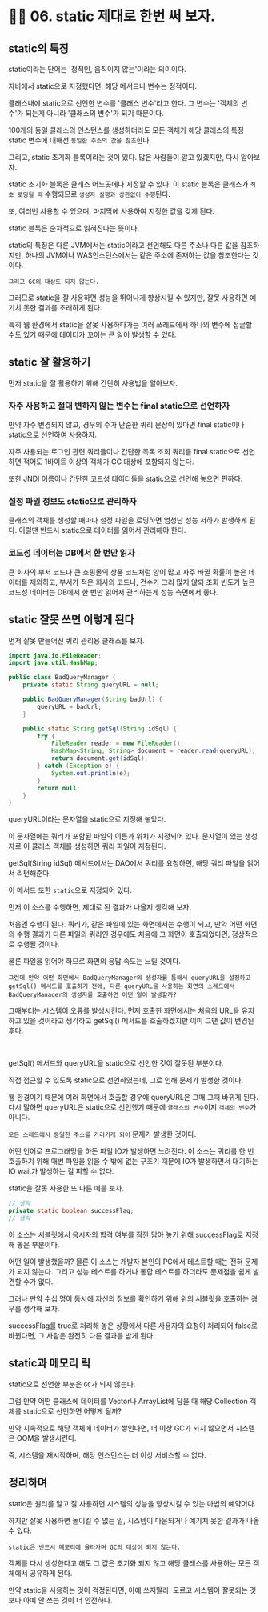 # ✍🏻 06. static 제대로 한번 써 보자.

## static의 특징
static이라는 단어는 '정적인, 움직이지 않는'이라는 의미이다.

자바에서 static으로 지정했다면, 해당 메서드나 변수는 정적이다.

클래스내에 static으로 선언한 변수를 '클래스 변수'라고 한다. 그 변수는 '객체의 변수'가 되는게 아니라 '클래스의 변수'가 되기 때문이다.

100개의 동일 클래스의 인스턴스를 생성하더라도 모든 객체가 해당 클래스의 특정 static 변수에 대해선 `동일한 주소의 값을 참조`한다.

그리고, static 초기화 블록이라는 것이 있다. 많은 사람들이 알고 있겠지만, 다시 알아보자.

static 초기화 블록은 클래스 어느곳에나 지정할 수 있다. 이 static 블록은 클래스가 `최초 로딩될 때` 수행되므로 `생성자 실행과 상관없이 수행`된다.

또, 여러번 사용할 수 있으며, 마지막에 사용하여 지정한 값을 갖게 된다.

static 블록은 순차적으로 읽혀진다는 뜻이다.

static의 특징은 다른 JVM에서는 static이라고 선언해도 다른 주소나 다른 값을 참조하지만, 하나의 JVM이나 WAS인스턴스에서는 같은 주소에 존재하는 값을 참조한다는 것이다.

`그리고 GC의 대상도 되지 않는다.`

그러므로 static을 잘 사용하면 성능을 뛰어나게 향상시킬 수 있지만, 잘못 사용하면 예기치 못한 결과를 초래하게 된다.

특히 웹 환경에서 static을 잘못 사용하다가는 여러 쓰레드에서 하나의 변수에 접글할 수도 있기 때문에 데이터가 꼬이는 큰 일이 발생할 수 있다.

## static 잘 활용하기
먼저 static을 잘 활용하기 위해 간단히 사용법을 알아보자.

### 자주 사용하고 절대 변하지 않는 변수는 final static으로 선언하자
만약 자주 변경되지 않고, 경우의 수가 단순한 쿼리 문장이 있다면 final static이나  static으로 선언하여 사용하자.

자주 사용되는 로그인 관련 쿼리들이나 간단한 목록 조회 쿼리를 final static으로 선언하면 적어도 1바이트 이상의 객체가 GC 대상에 포함되지 않는다.

또한 JNDI 이름이나 간단한 코드성 데이터들을 static으로 선언해 놓으면 편하다.

### 설정 파일 정보도 static으로 관리하자
클래스의 객체를 생성할 때마다 설정 파일을 로딩하면 엄청난 성능 저하가 발생하게 된다. 이럴땐 반드시 static으로 데이터를 읽어서 관리해야 한다.

### 코드성 데이터는 DB에서 한 번만 읽자
큰 회사의 부서 코드나 큰 쇼핑몰의 상품 코드처럼 양이 많고 자주 바뀔 확률이 높은 데이터를 제외하고, 부서가 적은 회사의 코드나, 건수가 그리 많지 않되 조회 빈도가 높은 코드성 데이터는 DB에서 한 번만 읽어서 관리하는게 성능 측면에서 좋다.

## static 잘못 쓰면 이렇게 된다
먼저 잘못 만들어진 쿼리 관리용 클래스를 보자.

```java
import java.io.FileReader;
import java.util.HashMap;

public class BadQueryManager {
    private static String queryURL = null;

    public BadQueryManager(String badUrl) {
        queryURL = badUrl;
    }

    public static String getSql(String idSql) {
        try {
            FileReader reader = new FileReader();
            HashMap<String, String> document = reader.read(queryURL);
            return document.get(idSql);
        } catch (Exception e) {
            System.out.println(e);
        }
        return null;
    }
}
```

queryURL이라는 문자열을 static으로 지정해 놓았다.

이 문자열에는 쿼리가 포함된 파일의 이름과 위치가 지정되어 있다. 문자열이 있는 생성자로 이 클래스 객체를 생성하면 쿼리 파일이 지정된다.

getSql(String idSql) 메서드에서는 DAO에서 쿼리를 요청하면, 해당 쿼리 파일을 읽어서 리턴해준다.

이 메서드 또한 `static`으로 지정되어 있다.

먼저 이 소스를 수행하면, 제대로 된 결과가 나올지 생각해 보자.

처음엔 수행이 된다. 쿼리가, 같은 파일에 있는 화면에서는 수행이 되고, 만약 어떤 화면의 수행 결과가 다른 파일의 쿼리인 경우에도 처음에 그 화면이 호출되었다면, 정상적으로 수행될 것이다.

물론 파일을 읽어야 하므로 화면의 응답 속도는 느릴 것이다.

`그런데 만약 어떤 화면에서 BadQueryManager의 생성자를 통해서 queryURL을 설정하고 getSql() 메서드를 호출하기 전에, 다른 queryURL을 사용하는 화면의 스레드에서 BadQueryManager의 생성자를 호출하면 어떤 일이 발생할까?`

그때부터는 시스템이 오류를 발생시킨다. 먼저 호출한 화면에서는 처음의 URL을 유지하고 있을 것이라고 생각하고 getSql() 메서드를 호출하겠지만 이미 그땐 값이 변경된 후다.

<br>

getSql() 메서드와 queryURL을 static으로 선언한 것이 잘못된 부분이다. 

직접 접근할 수 있도록 static으로 선언하였는데, 그로 인해 문제가 발생한 것이다.

웹 환경이기 때문에 여러 화면에서 호출할 경우에 queryURL은 그때 그때 바뀌게 된다. 다시 말하면 queryURL은 static으로 선언했기 때문에 `클래스의 변수`이지 `객체의 변수`가 아니다.

`모든 스레드에서 동일한 주소를 가리키게 되어` 문제가 발생한 것이다.

어떤 언어로 프로그래밍을 하든 파일 IO가 발생하면 느려진다. 이 소스는 쿼리를 한 번 호출하기 위해 매번 파일을 읽을 수 밖에 없는 구조기 때문에 IO가 발생하면서 대기하는 IO wait가 발생하는 걸 피할 수 없다.

static을 잘못 사용한 또 다른 예를 보자.

```java
// 생략
private static boolean successFlag;
// 생략
```

이 소스는 서블릿에서 응시자의 합격 여부를 잠깐 담아 놓기 위해 successFlag로 지정해 놓은 부분이다.

어떤 일이 발생했을까? 물론 이 소스는 개발자 본인의 PC에서 테스트할 때는 전혀 문제가 되지 않는다. 그리고 성능 테스트를 하거나 통합 테스트를 하더라도 문제점을 쉽게 발견할 수가 없다.

그러나 만약 수십 명이 동시에 자신의 정보를 확인하기 위해 위의 서블릿을 호출하는 경우를 생각해 보자.

successFlag를 true로 처리해 놓은 상황에서 다른 사용자의 요청이 처리되어 false로 바뀐다면, 그 사람은 완전히 다른 결과를 받게 된다.

## static과 메모리 릭
static으로 선언한 부분은 `GC`가 되지 않는다.

그럼 만약 어떤 클래스에 데이터를 Vector나 ArrayList에 담을 때 해당 Collection 객체를 static으로 선언하면 어떻게 될까?

만약 지속적으로 해당 객체에 데이터가 쌓인다면, 더 이상 GC가 되지 않으면서 시스템은 OOM을 발생시킨다.

즉, 시스템을 재시작하며, 해당 인스턴스는 더 이상 서비스할 수 없다.

## 정리하며
static은 원리를 알고 잘 사용하면 시스템의 성능을 향상시킬 수 있는 마법의 예약어다.

하지만 잘못 사용하면 돌이킬 수 없는 일, 시스템이 다운되거나 예기치 못한 결과가 나올 수 있다.

`static은 반드시 메모리에 올라가며 GC의 대상이 되지 않는다.`

객체를 다시 생성한다고 해도 그 값은 초기화 되지 않고 해당 클래스를 사용하는 모든 객체에서 공유하게 된다.

만약 static을 사용하는 것이 걱정된다면, 아예 쓰지말라. 모르고 시스템이 잘못되는 것보다 아예 안 쓰는 것이 더 안전하다.
